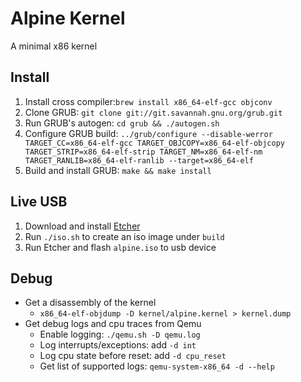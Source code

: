 # Alpine Kernel

A minimal x86 kernel

## Install

1. Install cross compiler:`brew install x86_64-elf-gcc objconv`
2. Clone GRUB: `git clone git://git.savannah.gnu.org/grub.git`
3. Run GRUB's autogen: `cd grub && ./autogen.sh`
4. Configure GRUB build: `../grub/configure --disable-werror TARGET_CC=x86_64-elf-gcc TARGET_OBJCOPY=x86_64-elf-objcopy
      TARGET_STRIP=x86_64-elf-strip TARGET_NM=x86_64-elf-nm TARGET_RANLIB=x86_64-elf-ranlib --target=x86_64-elf`
5. Build and install GRUB: `make && make install`

## Live USB

1. Download and install [Etcher](https://etcher.io/)
2. Run `./iso.sh` to create an iso image under `build`
3. Run Etcher and flash `alpine.iso` to usb device

## Debug

* Get a disassembly of the kernel 
  * `x86_64-elf-objdump -D kernel/alpine.kernel > kernel.dump`
* Get debug logs and cpu traces from Qemu
  * Enable logging: `./qemu.sh -D qemu.log`
  * Log interrupts/exceptions: add `-d int`
  * Log cpu state before reset: add `-d cpu_reset`
  * Get list of supported logs: `qemu-system-x86_64 -d --help`